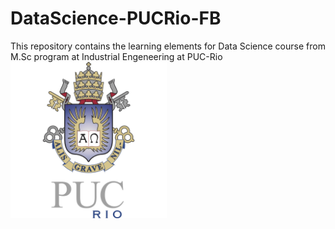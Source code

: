 # DataScience-PUCRio-FB
 This repository contains the learning elements for Data Science course from M.Sc program at Industrial Engeneering at PUC-Rio [<img src="puclogo.png" width="250"/>](puclogo.png)
 
 

